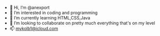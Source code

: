 - 👋 Hi, I’m @anexport
- 👀 I’m interested in coding and programming
- 🌱 I’m currently learning HTML,CSS,Java
- 💞️ I’m looking to collaborate on pretty much everything that's on my level
- 📫 mykolb1@icloud.com

<!---
anexport/anexport is a ✨ special ✨ repository because its `README.md` (this file) appears on your GitHub profile.
You can click the Preview link to take a look at your changes.
--->
